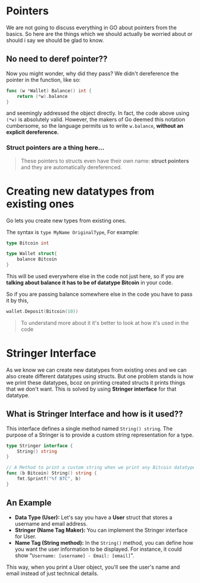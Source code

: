 # Pointers 

We are not going to discuss everything in GO about pointers from the basics. 
So here are the things which we should actually be worried about or should i say we should be glad to know.

## No need to deref pointer??

Now you might wonder, why did they pass? We didn't dereference the pointer in the function, like so:

```go
func (w *Wallet) Balance() int {
	return (*w).balance
}
```

and seemingly addressed the object directly. 
In fact, the code above using `(*w)` is absolutely valid. 
However, the makers of Go deemed this notation cumbersome, so the language permits us to write `w.balance`, **without an explicit dereference.** 

### Struct pointers are a thing here...

>These pointers to structs even have their own name: **struct pointers** and they are automatically dereferenced.

# Creating new datatypes from existing ones

Go lets you create new types from existing ones.

The syntax is `type MyName OriginalType`, For example:

```go
type Bitcoin int

type Wallet struct{
    balance Bitcoin
}
```

This will be used everywhere else in the code not just here, so if you are **talking about balance it has to be of datatype Bitcoin** in your code.

So if you are passing balance somewhere else in the code you have to pass it by this, 

```go
wallet.Deposit(Bitcoin(10))
```

> To understand more about it it's better to look at how it's used in the code

# Stringer Interface

As we know we can create new datatypes from existing ones and we can also create different datatypes using structs. 
But one problem stands is how we print these datatypes, bcoz on printing created structs it prints things that we don't want.
This is solved by using **Stringer interface** for that datatype. 

## What is Stringer Interface and how is it used??

This interface defines a single method named `String() string`. 
The purpose of a Stringer is to provide a custom string representation for a type.

```go
type Stringer interface {
	String() string
}

// A Method to print a custom string when we print any Bitcoin datatype
func (b Bitcoin) String() string {
    fmt.Sprintf("%f BTC", b)
}
```

## An Example 

- **Data Type (User):** Let's say you have a **User** struct that stores a username and email address.
- **Stringer (Name Tag Maker):** You can implement the Stringer interface for User.
- **Name Tag (String method):** In the `String()` method, you can define how you want the user information to be displayed. For instance, it could show "`Username: [username] - Email: [email]`".

This way, when you print a User object, you'll see the user's name and email instead of just technical details.
